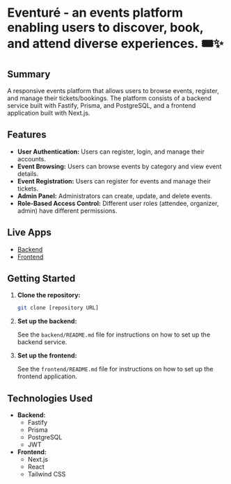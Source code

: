 # Eventuré - an events platform enabling users to discover, book, and attend diverse experiences.&nbsp;🎟️✨

## Summary

A responsive events platform that allows users to browse events, register, and manage their tickets/bookings. The platform consists of a backend service built with Fastify, Prisma, and PostgreSQL, and a frontend application built with Next.js.

## Features

- **User Authentication:** Users can register, login, and manage their accounts.
- **Event Browsing:** Users can browse events by category and view event details.
- **Event Registration:** Users can register for events and manage their tickets.
- **Admin Panel:** Administrators can create, update, and delete events.
- **Role-Based Access Control:** Different user roles (attendee, organizer, admin) have different permissions.

## Live Apps

- [Backend](https://project-v1-launchpad.onrender.com)
- [Frontend](https://project-v1-launchpad.vercel.app/)

## Getting Started

1.  **Clone the repository:**

    ```bash
    git clone [repository URL]
    ```

2.  **Set up the backend:**

    See the `backend/README.md` file for instructions on how to set up the backend service.

3.  **Set up the frontend:**

    See the `frontend/README.md` file for instructions on how to set up the frontend application.

## Technologies Used

- **Backend:**
  - Fastify
  - Prisma
  - PostgreSQL
  - JWT
- **Frontend:**
  - Next.js
  - React
  - Tailwind CSS
